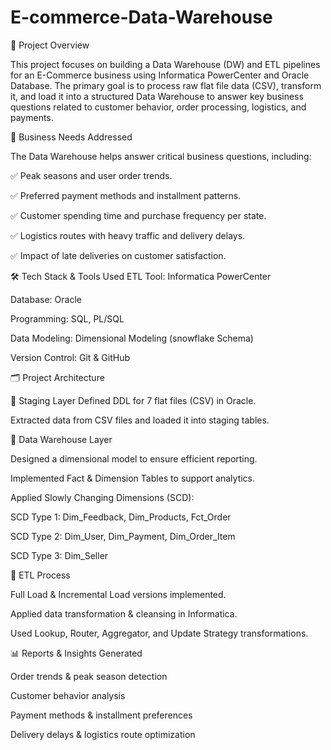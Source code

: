 # E-commerce-Data-Warehouse
📌 Project Overview

This project focuses on building a Data Warehouse (DW) and ETL pipelines for an E-Commerce business using Informatica PowerCenter and Oracle Database. The primary goal is to process raw flat file data (CSV), transform it, and load it into a structured Data Warehouse to answer key business questions related to customer behavior, order processing, logistics, and payments.

🎯 Business Needs Addressed

The Data Warehouse helps answer critical business questions, including:

✅ Peak seasons and user order trends.

✅ Preferred payment methods and installment patterns.

✅ Customer spending time and purchase frequency per state.

✅ Logistics routes with heavy traffic and delivery delays.

✅ Impact of late deliveries on customer satisfaction.

🛠️ Tech Stack & Tools Used
ETL Tool: Informatica PowerCenter

Database: Oracle

Programming: SQL, PL/SQL

Data Modeling: Dimensional Modeling (snowflake Schema)

Version Control: Git & GitHub

🗂️ Project Architecture

📌 Staging Layer
Defined DDL for 7 flat files (CSV) in Oracle.

Extracted data from CSV files and loaded it into staging tables.

📌 Data Warehouse Layer

Designed a dimensional model to ensure efficient reporting.

Implemented Fact & Dimension Tables to support analytics.

Applied Slowly Changing Dimensions (SCD):

SCD Type 1: Dim_Feedback, Dim_Products, Fct_Order

SCD Type 2: Dim_User, Dim_Payment, Dim_Order_Item

SCD Type 3: Dim_Seller

📌 ETL Process

Full Load & Incremental Load versions implemented.

Applied data transformation & cleansing in Informatica.

Used Lookup, Router, Aggregator, and Update Strategy transformations.

📊 Reports & Insights Generated

Order trends & peak season detection

Customer behavior analysis

Payment methods & installment preferences

Delivery delays & logistics route optimization

